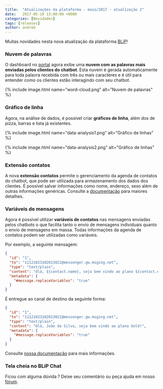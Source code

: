 ```yaml
---
title:  "Atualizações da plataforma - maio/2017 - atualização 2"
date:   2017-05-10 13:00:00 +0000
categories: [Novidades]
tags: [releases]
author: andreb
---
```


Muitas novidades nesta nova atualização da plataforma [BLiP](https://blip.ai)!

<!--preview-->

### Nuvem de palavras

O dashboard no [portal](https://blip.ai) agora exibe uma **nuvem com as palavras mais enviadas pelos clientes do chatbot**. Esta nuvem é gerada automaticamente para toda palavra recebida com três ou mais caracteres e é útil para entender como os clientes estão interagindo com seu chatbot.

{% include image.html name="word-cloud.png" alt="Nuvem de palavras" %}

### Gráfico de linha

Agora, na análise de dados, é possível criar **gráficos de linha**, além dos de pizza, barras e lista já existentes.

{% include image.html name="data-analysis1.png" alt="Gráfico de linhas" %}

{% include image.html name="data-analysis2.png" alt="Gráfico de linhas" %}

### Extensão contatos

A nova **extensão contatos** permite o gerenciamento da agenda de contatos do chatbot, que pode ser utilizada para armazenamento dos dados dos clientes. É possível salvar informações como nome, endereço, sexo além de outras informações genéricas. Consulte a [documentação](https://portal.blip.ai/#/docs/extensions/contacts) para maiores detalhes.

### Variáveis de mensagens

Agora é possível utilizar **variáveis de contatos** nas mensagens enviadas pelos chatbots o que facilita tanto o envio de mensagens individuais quanto o envio de mensagens em massa. Todas informações da agenda de contatos podem ser utilizadas como variáveis. 

Por exemplo, a seguinte mensagem:

```json
{  
  "id": "1",
  "to": "11121023102013021@messenger.gw.msging.net",
  "type": "text/plain",
  "content": "Olá, ${contact.name}, seja bem vindo ao plano ${contact.extras.plan}!",
  "metadata": {
    "#message.replaceVariables": "true"
  }
}
```

É entregue ao canal de destino da seguinte forma:
```json
{  
  "id": "1",
  "to": "11121023102013021@messenger.gw.msging.net",
  "type": "text/plain",
  "content": "Olá, João da Silva, seja bem vindo ao plano Gold!",
  "metadata": {
    "#message.replaceVariables": "true"
  }
}
```
Consulte [nossa documentação](https://portal.blip.ai/#/docs/extensions/contacts#substitui%C3%A7%C3%A3o-de-vari%C3%A1veis-das-mensagens) para mais informações.

### Tela cheia no BLiP Chat




Ficou com alguma dúvida ? Deixe seu comentário ou peça ajuda em nosso [fórum](https://forum.blip.ai).
